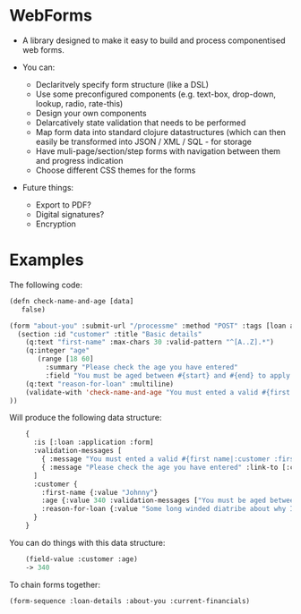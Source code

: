 # WebForms

* A library designed to make it easy to build and process componentised web forms.


* You can:

  - Declaritvely specify form structure (like a DSL)
  - Use some preconfigured components (e.g. text-box, drop-down, lookup, radio, rate-this)
  - Design your own components
  - Delarcatively state validation that needs to be performed
  - Map form data into standard clojure datastructures (which can then easily be transformed into JSON / XML / SQL - for storage
  - Have muli-page/section/step forms with navigation between them and progress indication
  - Choose different CSS themes for the forms

* Future things:
  - Export to PDF?
  - Digital signatures?
  - Encryption

# Examples

The following code:

```lisp
(defn check-name-and-age [data]
   false)

(form "about-you" :submit-url "/processme" :method "POST" :tags [loan application]
  (section :id "customer" :title "Basic details" 
    (q:text "first-name" :max-chars 30 :valid-pattern "^[A..Z].*")
    (q:integer "age" 
       (range [18 60] 
         :summary "Please check the age you have entered" 
         :field "You must be aged between #{start} and #{end} to apply for this loan"))
    (q:text "reason-for-loan" :multiline)
    (validate-with 'check-name-and-age "You must ented a valid #{first name|:customer :first-name} and #{age | :customer :age}")
))


```

Will produce the following data structure:

```lisp
    {
      :is [:loan :application :form]
      :validation-messages [
        { :message "You must ented a valid #{first name|:customer :first-name} and #{age | :customer :age}"}
        { :message "Please check the age you have entered" :link-to [:customer :age]}
      ]
      :customer {
        :first-name {:value "Johnny"}
        :age {:value 340 :validation-messages ["You must be aged between 18 and 160 to apply for this loan"]}
        :reason-for-loan {:value "Some long winded diatribe about why I needs ca$h!"}
      }
    }
```

You can do things with this data structure:

```lisp
    (field-value :customer :age)    
    -> 340
```

To chain forms together:

```lisp
(form-sequence :loan-details :about-you :current-financials)
```